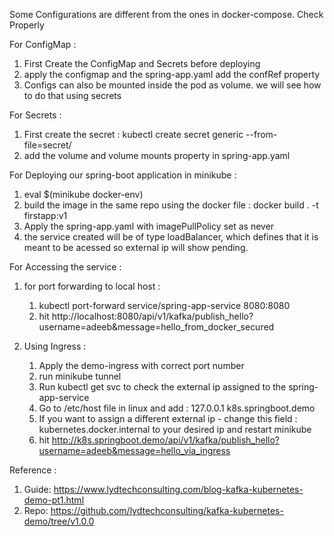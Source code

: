 Some Configurations are different from the ones in docker-compose. Check Properly

For ConfigMap :
1. First Create the ConfigMap and Secrets before deploying
2. apply the configmap and the spring-app.yaml add the confRef property
3. Configs can also be mounted inside the pod as volume. we will see how to do that using secrets

For Secrets :
1. First create the secret : kubectl create secret generic <secret-name> --from-file=secret/
2. add the volume and volume mounts property in spring-app.yaml


For Deploying our spring-boot application in minikube :
1. eval $(minikube docker-env)
2. build the image in the same repo using the docker file : docker build . -t firstapp:v1
3. Apply the spring-app.yaml with imagePullPolicy set as never
4. the service created will be of type loadBalancer, which defines that it is meant to be acessed 
    so external ip will show pending.

For Accessing the service : 
1. for port forwarding to local host :
   1. kubectl port-forward service/spring-app-service 8080:8080
   2. hit http://localhost:8080/api/v1/kafka/publish_hello?username=adeeb&message=hello_from_docker_secured
   
2. Using Ingress :
   1. Apply the demo-ingress with correct port number
   2. run minikube tunnel
   3. Run kubectl get svc to check the external ip assigned to the spring-app-service
   4. Go to /etc/host file in linux and add :  127.0.0.1    	k8s.springboot.demo
   5. If you want to assign a different external ip - change this field : kubernetes.docker.internal to your desired ip and restart minikube
   6. hit http://k8s.springboot.demo/api/v1/kafka/publish_hello?username=adeeb&message=hello_via_ingress

    
Reference :
1. Guide: https://www.lydtechconsulting.com/blog-kafka-kubernetes-demo-pt1.html
2. Repo: https://github.com/lydtechconsulting/kafka-kubernetes-demo/tree/v1.0.0